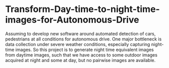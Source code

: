 # Transform-Day-time-to-night-time-images-for-Autonomous-Drive
Assuming to develop new software around automated detection of cars, pedestrians at all conditions for autonomous drive. One major bottleneck is data collection under severe weather conditions, especially capturing night-time images. So this project is to generate night time equivalent images from daytime images, such that we have access to some outdoor images acquired at night and some at day, but no pairwise images are available.
